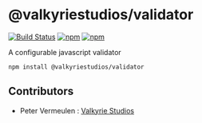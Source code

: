 # @valkyriestudios/validator

[![Build Status](https://travis-ci.org/ValkyrieStudios/validator.svg?branch=master)](https://travis-ci.org/ValkyrieStudios/validator)
[![npm](https://img.shields.io/npm/v/@valkyriestudios/validator.svg)](https://www.npmjs.com/package/@valkyriestudios/validator)
[![npm](https://img.shields.io/npm/dm/@valkyriestudios/validator.svg)](https://www.npmjs.com/package/@valkyriestudios/validator)

A configurable javascript validator

`npm install @valkyriestudios/validator`

## Contributors
- Peter Vermeulen : [Valkyrie Studios](www.valkyriestudios.be)
